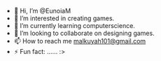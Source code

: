 - 👋 Hi, I’m @EunoiaM
- 👀 I’m interested in creating games.
- 🌱 I’m currently learning computerscience.
- 💞️ I’m looking to collaborate on designing games.
- 📫 How to reach me malkuyah101@gmail.com
- ⚡ Fun fact: ...... :>

<!---
EunoiaM/EunoiaM is a ✨ special ✨ repository because its `README.md` (this file) appears on your GitHub profile.
You can click the Preview link to take a look at your changes.
--->
